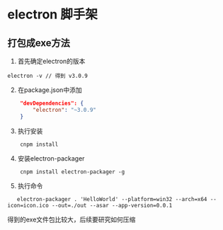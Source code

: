 
# electron 脚手架


## 打包成exe方法

1. 首先确定electron的版本
```
electron -v // 得到 v3.0.9

```
2. 在package.json中添加
```json
    "devDependencies": {
        "electron": "~3.0.9"
    }
```
3. 执行安装
```
    cnpm install
```

4. 安装electron-packager

```
    cnpm install electron-packager -g
```
5. 执行命令
 ```
    electron-packager . 'HelloWorld' --platform=win32 --arch=x64 --icon=icon.ico --out=./out --asar --app-version=0.0.1
 ```

 得到的exe文件包比较大，后续要研究如何压缩